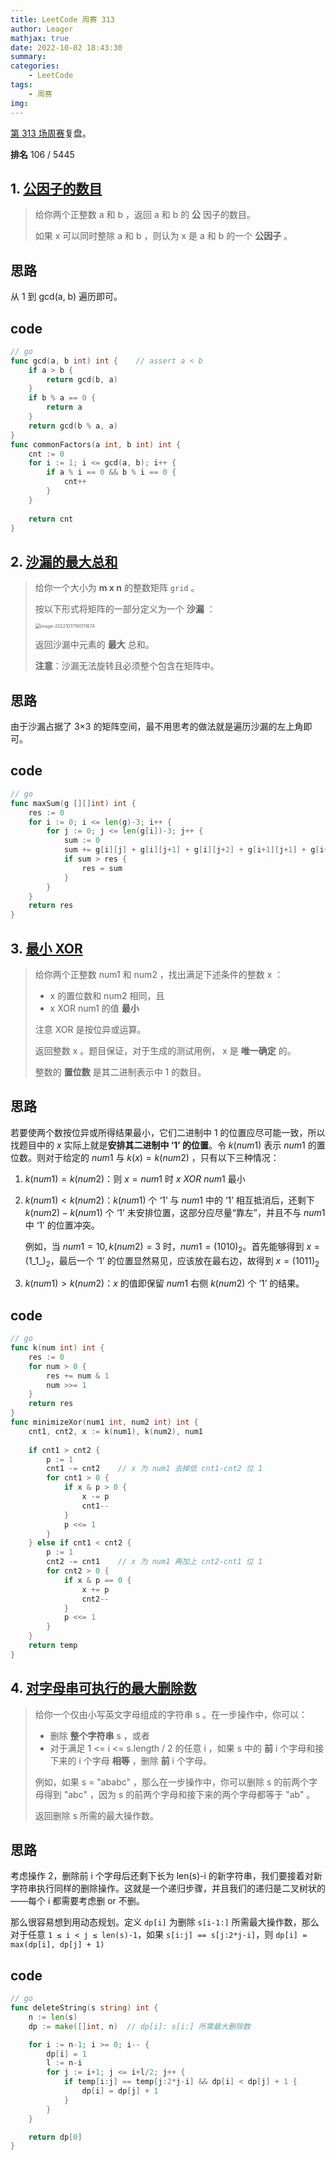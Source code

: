 ```yaml
---
title: LeetCode 周赛 313
author: Leager
mathjax: true
date: 2022-10-02 18:43:30
summary:
categories:
    - LeetCode
tags:
    - 周赛
img:
---
```


[第 313 场周赛](https://leetcode.cn/contest/weekly-contest-313/)复盘。

**排名** 106 / 5445

<!--more-->

## 1. [公因子的数目](https://leetcode.cn/problems/number-of-common-factors/)

> 给你两个正整数 a 和 b ，返回 a 和 b 的 **公** 因子的数目。
>
> 如果 x 可以同时整除 a 和 b ，则认为 x 是 a 和 b 的一个 **公因子** 。

## 思路

从 1 到 gcd(a, b) 遍历即可。

## code

```go
// go
func gcd(a, b int) int {	// assert a < b
    if a > b {
        return gcd(b, a)
    }
    if b % a == 0 {
        return a
    }
    return gcd(b % a, a)
}
func commonFactors(a int, b int) int {
    cnt := 0    
    for i := 1; i <= gcd(a, b); i++ {
        if a % i == 0 && b % i == 0 {
            cnt++
        }
    }
    
    return cnt
}
```

## 2. [沙漏的最大总和](https://leetcode.cn/problems/maximum-sum-of-an-hourglass/)

> 给你一个大小为 **m x n** 的整数矩阵 `grid` 。
>
> 按以下形式将矩阵的一部分定义为一个 **沙漏** ：
>
> <img src="image-20221017190111674.png" alt="image-20221017190111674" style="zoom:50%;" />
>
>
> 返回沙漏中元素的 **最大** 总和。
>
> **注意**：沙漏无法旋转且必须整个包含在矩阵中。

## 思路

由于沙漏占据了 3×3 的矩阵空间，最不用思考的做法就是遍历沙漏的左上角即可。

## code

```go
// go
func maxSum(g [][]int) int {
    res := 0    
    for i := 0; i <= len(g)-3; i++ {
        for j := 0; j <= len(g[i])-3; j++ {
            sum := 0
            sum += g[i][j] + g[i][j+1] + g[i][j+2] + g[i+1][j+1] + g[i+2][j] + g[i+2][j+1] + g[i+2][j+2]
            if sum > res {
                res = sum
            }
        }
    }
    return res
}
```

## 3. [最小 XOR](https://leetcode.cn/problems/minimize-xor/)

> 给你两个正整数 num1 和 num2 ，找出满足下述条件的整数 x ：
>
> - x 的置位数和 num2 相同，且
> - x XOR num1 的值 **最小**
>
> 注意 XOR 是按位异或运算。
>
> 返回整数 x 。题目保证，对于生成的测试用例， x 是 **唯一确定** 的。
>
> 整数的 **置位数** 是其二进制表示中 1 的数目。
>

## 思路

若要使两个数按位异或所得结果最小，它们二进制中 1 的位置应尽可能一致，所以找题目中的 $x$ 实际上就是**安排其二进制中 ‘1’ 的位置**。令 $k(num1)$ 表示 $num1$ 的置位数。则对于给定的 $num1$ 与 $k(x) = k(num2)$ ，只有以下三种情况：

1. $k(num1) = k(num2)$：则 $x=num1$ 时 $x\ XOR\ num1$ 最小

2. $k(num1) < k(num2)$：$k(num1)$ 个 ‘1’ 与 $num1$ 中的 ‘1’ 相互抵消后，还剩下 $k(num2) - k(num1)$ 个 ‘1’ 未安排位置，这部分应尽量“靠左”，并且不与 $num1$ 中 ‘1’ 的位置冲突。

    例如，当 $num1=10, k(num2)=3$ 时，$num1=(1010)_2$。首先能够得到 $x=(1\_1\_)_2$，最后一个 ‘1’ 的位置显然易见，应该放在最右边，故得到 $x = (1011)_2$

3. $k(num1) > k(num2)$：$x$ 的值即保留 $num1$ 右侧 $k(num2)$ 个 ‘1’ 的结果。

## code

```go
// go
func k(num int) int {
    res := 0
    for num > 0 {
        res += num & 1
        num >>= 1
    }
    return res
}
func minimizeXor(num1 int, num2 int) int {
    cnt1, cnt2, x := k(num1), k(num2), num1
    
    if cnt1 > cnt2 {
        p := 1
        cnt1 -= cnt2    // x 为 num1 去掉低 cnt1-cnt2 位 1
        for cnt1 > 0 {
            if x & p > 0 {
                x -= p
                cnt1--
            }
            p <<= 1
        }
    } else if cnt1 < cnt2 {
        p := 1
        cnt2 -= cnt1	// x 为 num1 再加上 cnt2-cnt1 位 1
        for cnt2 > 0 {
            if x & p == 0 {
                x += p
                cnt2--
            }
            p <<= 1
        }
    }
    return temp
}
```

## 4. [对字母串可执行的最大删除数](https://leetcode.cn/problems/maximum-deletions-on-a-string/)

> 给你一个仅由小写英文字母组成的字符串 s 。在一步操作中，你可以：
>
> - 删除 **整个字符串** s ，或者
> - 对于满足 1 <= i <= s.length / 2 的任意 i ，如果 s 中的 **前** i 个字母和接下来的 i 个字母 **相等** ，删除 **前** i 个字母。
>
> 例如，如果 s = "ababc" ，那么在一步操作中，你可以删除 s 的前两个字母得到 "abc" ，因为 s 的前两个字母和接下来的两个字母都等于 "ab" 。
>
> 返回删除 s 所需的最大操作数。
>

## 思路

考虑操作 2，删除前 i 个字母后还剩下长为 len(s)-i 的新字符串，我们要接着对新字符串执行同样的删除操作。这就是一个递归步骤，并且我们的递归是二叉树状的——每个 i 都需要考虑删 or 不删。

那么很容易想到用动态规划。定义 `dp[i]` 为删除 `s[i-1:]` 所需最大操作数，那么对于任意 `1 ≤ i < j ≤ len(s)-1`，如果 `s[i:j] == s[j:2*j-i]`，则 `dp[i] = max(dp[i], dp[j] + 1)`

## code

```go
// go
func deleteString(s string) int {
    n := len(s)
    dp := make([]int, n)  // dp[i]: s[i:] 所需最大删除数

    for i := n-1; i >= 0; i-- {
        dp[i] = 1
        l := n-i
        for j := i+1; j <= i+l/2; j++ {
            if temp[i:j] == temp[j:2*j-i] && dp[i] < dp[j] + 1 {
                dp[i] = dp[j] + 1
            }
        }
    }

    return dp[0]
}
```
